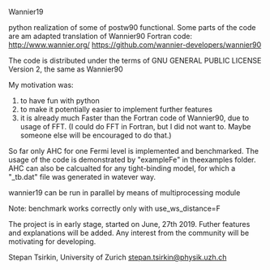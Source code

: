 Wannier19

python realization of some of postw90 functional.
Some parts of the code are am adapted translation of Wannier90 Fortran code:
http://www.wannier.org/
https://github.com/wannier-developers/wannier90

The code is distributed under the terms of     GNU GENERAL PUBLIC LICENSE  Version 2, the same as Wannier90


My motivation was:
1) to have fun with python
2) to make it potentially easier to implement further features
3) it is already much Faster than the Fortran code of Wannier90, due to usage of FFT.
 (I could do FFT in Fortran, but I did not want to. Maybe someone else will be encouraged to do that.)

So far only AHC for one Fermi level is implemented and benchmarked. 
The usage of the code  is demonstrated by "exampleFe" in theexamples folder.
AHC can also be calcualted for any tight-binding model, for which a "_tb.dat" file was generated in watever way.

wannier19 can be run in parallel by means of multiprocessing module

Note: benchmark works correctly only with use_ws_distance=F

The project is in early stage, started on June, 27th 2019. Futher features and explanations will be added.
Any interest from the community will be motivating for developing.


Stepan Tsirkin, 
University of Zurich
stepan.tsirkin@physik.uzh.ch




